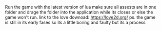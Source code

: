 Run the game with the latest version of lua make sure all assests are in one folder and drage the folder into the application while its closes or else the game won't run. 
link to the love downoad: https://love2d.org/
ps. the game is still in its early fases so its a little boring and faulty but its a process
